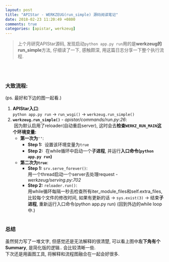 ```yaml
---
layout: post
title: "APIStar - WERKZEUG(run_simple) 源码阅读笔记"
date: 2018-02-23 11:20:49 +0800
comments: true
categories: [apistar, werkzeug]
---
```


> 上个月研究APIStar源码, 发现启动`python app.py run`用的是**werkzeug的run_simple**方法, 仔细读了一下, 感触颇深, 用这篇日志分享一下整个执行流程.       
<!--more-->
<br><br>


### 大致流程:
(ps. 最好和下边的图一起看.)

1. **APIStar入口**:   
    `python app.py run` → `run_wsgi()` → `werkzeug.run_simple()`
2. **`werkzeug.run_simple()`** - *apistar/commands/run.py:26*: <br> 因为默认启用了reloader(自动重启server), 这时会去**检查`WERKZ_RUN_MAIN`这个环境变量:**
    - **第一次为`''`**:    
        - **Step 1:**  设置该环境变量为`true`   
        - **Step 2:**  在while循环中启动一个**子进程**, 并运行**入口命令(`python app.py run`)**
    - **第二次为`true`**:
        - **Step 1:** `srv.serve_forever()`:   
        用一个thread启动一个server去处理request - *werkzeug/serving.py:702*
        - **Step 2:** `reloader.run()`:   
        用while循环每隔一秒去检查所有iter_module_files和self.extra_files, 比较每个文件的修改时间, 如果有更新的话 → `sys.exist(3)` → 结束**子进程**, 重新运行入口命令(python app.py run) (回到外边的while loop中.)
        
<img style="max-height:600px" class="lazy" data-original="/images/blog/180221_run_simple/run_simple.jpg">   
<br>

### 总结
虽然努力写了一堆文字, 但感觉还是无法解释的很清楚, 可以看上图中**左下角有个Summary**, 是简化版的逻辑.. 会比较清晰一些.     
下次还是用画图工具, 将解释和流程图融合在一起会好很多.   


